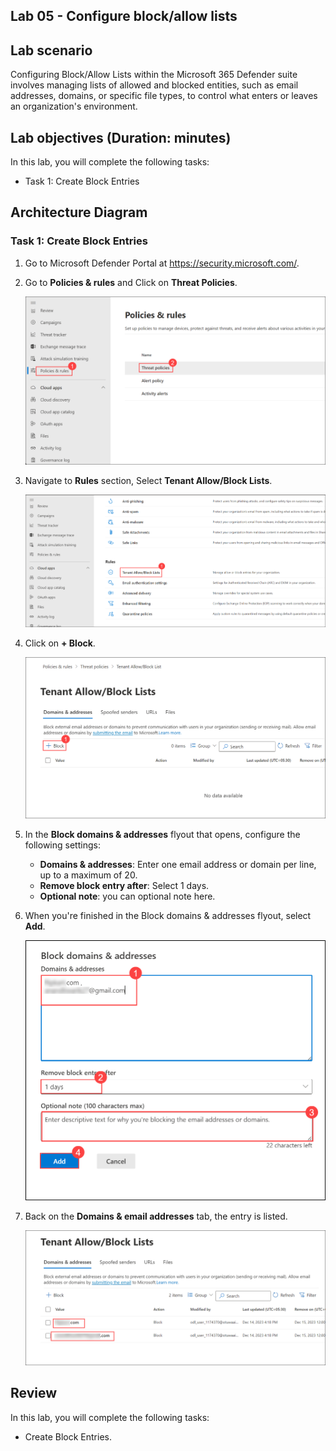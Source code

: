 ## Lab 05 - Configure block/allow lists

## Lab scenario

Configuring Block/Allow Lists within the Microsoft 365 Defender suite involves managing lists of allowed and blocked entities, such as email addresses, domains, or specific file types, to control what enters or leaves an organization's environment.

## Lab objectives (Duration:  minutes)

In this lab, you will complete the following tasks:
- Task 1: Create Block Entries

## Architecture Diagram

### Task 1: Create Block Entries

1. Go to Microsoft Defender Portal at https://security.microsoft.com/.

1. Go to **Policies & rules** and Click on **Threat Policies**.

   ![Picture 1](../Media/image_9.png)

1. Navigate to **Rules** section, Select **Tenant Allow/Block Lists**.

   ![Picture 1](../Media/image_10.png)

1. Click on **+ Block**.

   ![Picture 1](../Media/image_11.png)

1. In the **Block domains & addresses** flyout that opens, configure the following settings:
   - **Domains & addresses**: Enter one email address or domain per line, up to a maximum of 20.
   - **Remove block entry after**: Select 1 days.
   - **Optional note**: you can optional note here.

1. When you're finished in the Block domains & addresses flyout, select **Add**.

   ![Picture 1](../Media/image_12.png)

1. Back on the **Domains & email addresses** tab, the entry is listed.

   ![Picture 1](../Media/image_13.png)

## Review
In this lab, you will complete the following tasks:
- Create Block Entries.
